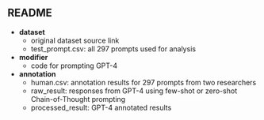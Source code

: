 ## README
- **dataset**
  - original dataset source link
  - test_prompt.csv: all 297 prompts used for analysis
- **modifier**
   - code for prompting GPT-4
- **annotation**
  - human.csv: annotation results for 297 prompts from two researchers
  - raw_result: responses from GPT-4 using few-shot or zero-shot Chain-of-Thought prompting
  - processed_result: GPT-4 annotated results

  




